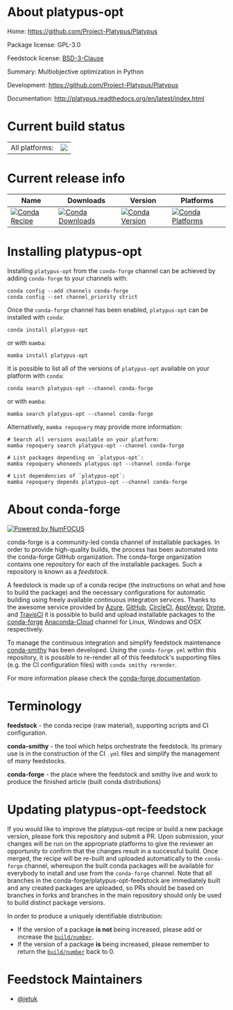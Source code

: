 About platypus-opt
==================

Home: https://github.com/Project-Platypus/Platypus

Package license: GPL-3.0

Feedstock license: [BSD-3-Clause](https://github.com/conda-forge/platypus-opt-feedstock/blob/main/LICENSE.txt)

Summary: Multiobjective optimization in Python

Development: https://github.com/Project-Platypus/Platypus

Documentation: http://platypus.readthedocs.org/en/latest/index.html

Current build status
====================


<table><tr><td>All platforms:</td>
    <td>
      <a href="https://dev.azure.com/conda-forge/feedstock-builds/_build/latest?definitionId=4088&branchName=main">
        <img src="https://dev.azure.com/conda-forge/feedstock-builds/_apis/build/status/platypus-opt-feedstock?branchName=main">
      </a>
    </td>
  </tr>
</table>

Current release info
====================

| Name | Downloads | Version | Platforms |
| --- | --- | --- | --- |
| [![Conda Recipe](https://img.shields.io/badge/recipe-platypus--opt-green.svg)](https://anaconda.org/conda-forge/platypus-opt) | [![Conda Downloads](https://img.shields.io/conda/dn/conda-forge/platypus-opt.svg)](https://anaconda.org/conda-forge/platypus-opt) | [![Conda Version](https://img.shields.io/conda/vn/conda-forge/platypus-opt.svg)](https://anaconda.org/conda-forge/platypus-opt) | [![Conda Platforms](https://img.shields.io/conda/pn/conda-forge/platypus-opt.svg)](https://anaconda.org/conda-forge/platypus-opt) |

Installing platypus-opt
=======================

Installing `platypus-opt` from the `conda-forge` channel can be achieved by adding `conda-forge` to your channels with:

```
conda config --add channels conda-forge
conda config --set channel_priority strict
```

Once the `conda-forge` channel has been enabled, `platypus-opt` can be installed with `conda`:

```
conda install platypus-opt
```

or with `mamba`:

```
mamba install platypus-opt
```

It is possible to list all of the versions of `platypus-opt` available on your platform with `conda`:

```
conda search platypus-opt --channel conda-forge
```

or with `mamba`:

```
mamba search platypus-opt --channel conda-forge
```

Alternatively, `mamba repoquery` may provide more information:

```
# Search all versions available on your platform:
mamba repoquery search platypus-opt --channel conda-forge

# List packages depending on `platypus-opt`:
mamba repoquery whoneeds platypus-opt --channel conda-forge

# List dependencies of `platypus-opt`:
mamba repoquery depends platypus-opt --channel conda-forge
```


About conda-forge
=================

[![Powered by
NumFOCUS](https://img.shields.io/badge/powered%20by-NumFOCUS-orange.svg?style=flat&colorA=E1523D&colorB=007D8A)](https://numfocus.org)

conda-forge is a community-led conda channel of installable packages.
In order to provide high-quality builds, the process has been automated into the
conda-forge GitHub organization. The conda-forge organization contains one repository
for each of the installable packages. Such a repository is known as a *feedstock*.

A feedstock is made up of a conda recipe (the instructions on what and how to build
the package) and the necessary configurations for automatic building using freely
available continuous integration services. Thanks to the awesome service provided by
[Azure](https://azure.microsoft.com/en-us/services/devops/), [GitHub](https://github.com/),
[CircleCI](https://circleci.com/), [AppVeyor](https://www.appveyor.com/),
[Drone](https://cloud.drone.io/welcome), and [TravisCI](https://travis-ci.com/)
it is possible to build and upload installable packages to the
[conda-forge](https://anaconda.org/conda-forge) [Anaconda-Cloud](https://anaconda.org/)
channel for Linux, Windows and OSX respectively.

To manage the continuous integration and simplify feedstock maintenance
[conda-smithy](https://github.com/conda-forge/conda-smithy) has been developed.
Using the ``conda-forge.yml`` within this repository, it is possible to re-render all of
this feedstock's supporting files (e.g. the CI configuration files) with ``conda smithy rerender``.

For more information please check the [conda-forge documentation](https://conda-forge.org/docs/).

Terminology
===========

**feedstock** - the conda recipe (raw material), supporting scripts and CI configuration.

**conda-smithy** - the tool which helps orchestrate the feedstock.
                   Its primary use is in the construction of the CI ``.yml`` files
                   and simplify the management of *many* feedstocks.

**conda-forge** - the place where the feedstock and smithy live and work to
                  produce the finished article (built conda distributions)


Updating platypus-opt-feedstock
===============================

If you would like to improve the platypus-opt recipe or build a new
package version, please fork this repository and submit a PR. Upon submission,
your changes will be run on the appropriate platforms to give the reviewer an
opportunity to confirm that the changes result in a successful build. Once
merged, the recipe will be re-built and uploaded automatically to the
`conda-forge` channel, whereupon the built conda packages will be available for
everybody to install and use from the `conda-forge` channel.
Note that all branches in the conda-forge/platypus-opt-feedstock are
immediately built and any created packages are uploaded, so PRs should be based
on branches in forks and branches in the main repository should only be used to
build distinct package versions.

In order to produce a uniquely identifiable distribution:
 * If the version of a package **is not** being increased, please add or increase
   the [``build/number``](https://docs.conda.io/projects/conda-build/en/latest/resources/define-metadata.html#build-number-and-string).
 * If the version of a package **is** being increased, please remember to return
   the [``build/number``](https://docs.conda.io/projects/conda-build/en/latest/resources/define-metadata.html#build-number-and-string)
   back to 0.

Feedstock Maintainers
=====================

* [@jetuk](https://github.com/jetuk/)

